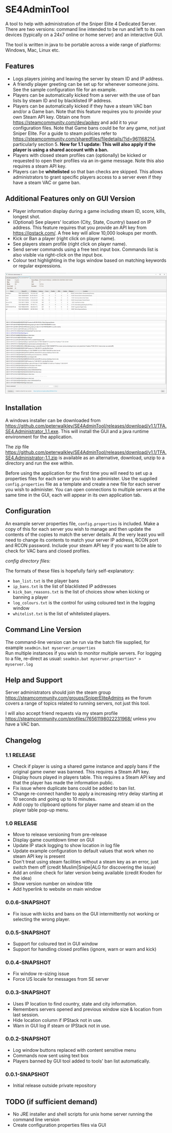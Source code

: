# SE4AdminTool
A tool to help with administration of the Sniper Elite 4 Dedicated Server. There are two versions:
command line intended to be run and left to its own devices (typically on a 24x7
online or home server) and an interactive GUI.

The tool is written in java to be portable across a wide range of platforms: Windows, Mac, Linux etc. 

## Features
- Logs players joining and leaving the server by steam ID and IP address.
- A friendly player greeting can be set up for whenever someone joins. See the sample configuration file for
an example.
- Players can be automatically kicked from a server with the use of ban lists by steam ID and by blacklisted IP address.
- Players can be automatically kicked if they have a steam VAC ban and/or a Game ban.  Note that this feature requires
you to provide your own Steam API key. Obtain one from <https://steamcommunity.com/dev/apikey> and
add it to your configuration files.  Note that Game bans could be for any game, not just Sniper Elite.
For a guide to steam policies refer to <https://steamcommunity.com/sharedfiles/filedetails/?id=961168214>,
particularly section 5.  **New for 1.1 update: This will also apply if the player is using a shared account
with a ban.**
- Players with closed steam profiles can (optionally) be kicked or requested to open their profiles via an in-game message.
Note this also requires a steam API key.
- Players can be **whitelisted** so that ban checks are skipped. This allows administrators to grant
specific players access to a server even if they have a steam VAC or game ban.

## Additional Features only on GUI Version
- Player information display during a game including steam ID, score, kills, longest shot.
- (Optional) See players' location (City, State, Country) based on IP address. This feature requires that you provide an API key
from <https://ipstack.com/>. A free key will allow 10,000 lookups per month.
- Kick or Ban a player (right click on player name).
- See players steam profile (right click on player name).
- Send server commands using a free text input box. Commands list is also visible via right-click on the input box.
- Colour text highlighting in the logs window based on matching keywords or regular expressions.

![Example Screenshot](images/screenshot.png)
## Installation
A windows installer can be downloaded from <https://github.com/peterwalkley/SE4AdminTool/releases/download/v1.1/TFA.SE4.Administrator_1.1.exe>. 
This will install the GUI and a java runtime environment for the application.

The zip file <https://github.com/peterwalkley/SE4AdminTool/releases/download/v1.1/TFA.SE4.Administrator-1.1.zip> is available as an alternative,
download, unzip to a directory and run the exe within.

Before using the application for the first time
you will need to set up a properties files for each server you wish to administer.  Use the supplied `config.properties` 
file as a template and create a new file for each server you wish to administer.  You can open connections to multiple
servers at the same time in the GUI, each will appear in its own application tab.

## Configuration

An example server properties file, `config.properties` is included. Make a copy of this for each server you
wish to manage and then update the contents of the copies to match the server details.
At the very least you will need to change its contents to
match your server IP address, RCON port and RCON password. Include your steam API key if you
want to be able to check for VAC bans and closed profiles.

*config directory files:*

The formats of these files is hopefully fairly self-explanatory:
- `ban_list.txt` is the player bans
- `ip_bans.txt` is the list of blacklisted IP addresses
- `kick_ban_reasons.txt` is the list of choices show when kicking or banning a player
- `log_colours.txt` is the control for using coloured text in the logging window
- `whitelist.txt` is the list of whitelisted players.

## Command Line Version
The command-line version can be run via the batch file supplied, for example `seadmin.bat myserver.properties`  
Run multiple instances if you wish to monitor multiple servers. For logging to a file, re-direct as
usual: `seadmin.bat myserver.properties* > myserver.log`

## Help and Support
Server administrators should join the steam group <https://steamcommunity.com/groups/SniperEliteAdmins> as the forum
covers a range of topics related to running servers, not just this tool.

I will also accept friend requests
via my steam profile <https://steamcommunity.com/profiles/76561198022231968/> unless you have a VAC ban.
 
 ## Changelog
 ### 1.1 RELEASE
- Check if player is using a shared game instance and apply bans if the original game owner was banned. This requires a Steam API key.
- Display hours played in players table. This requires a Steam API key and that the player has made the information public.
- Fix issue where duplicate bans could be added to ban list.
- Change re-connect handler to apply a increasing retry delay starting at 10 seconds and going up to 10 minutes.
- Add copy to clipboard options for player name and steam id on the player table pop-up menu.

 ### 1.0 RELEASE
- Move to release versioning from pre-release
- Display game countdown timer on GUI
- Update IP stack logging to show location in log file
- Update example configuration to default values that work when no steam API key is present
- Don't treat using steam facilities without a steam key as an error, just switch them off (credit Muslim|Snipe|ALG for discovering the issue)
- Add an online check for later version being available (credit Kroden for the idea)
- Show version number on window title
- Add hyperlink to website on main window

 ### 0.0.6-SNAPSHOT
- Fix issue with kicks and bans on the GUI intermittently not working or selecting the wrong player.

 ### 0.0.5-SNAPSHOT
- Support for coloured text in GUI window
- Support for handling closed profiles (ignore, warn or warn and kick)

 ### 0.0.4-SNAPSHOT
- Fix window re-sizing issue
- Force US locale for messages from SE server

 ### 0.0.3-SNAPSHOT
- Uses IP location to find country, state and city information.
- Remembers servers opened and previous window size & location from last session.
- Hide location column if IPStack not in use.
- Warn in GUI log if steam or IPStack not in use.

 ### 0.0.2-SNAPSHOT 
- Log window buttons replaced with content sensitive menu
- Commands now sent using text box
- Players banned by GUI tool added to tools' ban list automatically.
 ### 0.0.1-SNAPSHOT 
- Initial release outside private repository



## TODO (if sufficient demand)
- No JRE installer and shell scripts for unix home server running the command line version
- Create configuration properties files via GUI
 